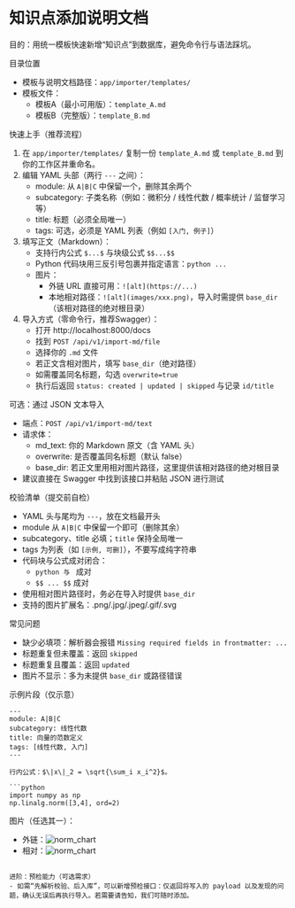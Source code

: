 # 知识点添加说明文档

目的：用统一模板快速新增“知识点”到数据库，避免命令行与语法踩坑。

目录位置
- 模板与说明文档路径：`app/importer/templates/`
- 模板文件：
  - 模板A（最小可用版）：`template_A.md`
  - 模板B（完整版）：`template_B.md`

快速上手（推荐流程）
1) 在 `app/importer/templates/` 复制一份 `template_A.md` 或 `template_B.md` 到你的工作区并重命名。
2) 编辑 YAML 头部（两行 `---` 之间）：
   - module: 从 `A|B|C` 中保留一个，删除其余两个
   - subcategory: 子类名称（例如：微积分 / 线性代数 / 概率统计 / 监督学习等）
   - title: 标题（必须全局唯一）
   - tags: 可选，必须是 YAML 列表（例如 `[入门, 例子]`）
3) 填写正文（Markdown）：
   - 支持行内公式 `$...$` 与块级公式 `$$...$$`
   - Python 代码块用三反引号包裹并指定语言：```python ... ```
   - 图片：
     - 外链 URL 直接可用：`![alt](https://...)`
     - 本地相对路径：`![alt](images/xxx.png)`，导入时需提供 `base_dir`（该相对路径的绝对根目录）
4) 导入方式（零命令行，推荐Swagger）：
   - 打开 http://localhost:8000/docs
   - 找到 `POST /api/v1/import-md/file`
   - 选择你的 `.md` 文件
   - 若正文含相对图片，填写 `base_dir`（绝对路径）
   - 如需覆盖同名标题，勾选 `overwrite=true`
   - 执行后返回 `status: created | updated | skipped` 与记录 `id/title`

可选：通过 JSON 文本导入
- 端点：`POST /api/v1/import-md/text`
- 请求体：
  - md_text: 你的 Markdown 原文（含 YAML 头）
  - overwrite: 是否覆盖同名标题（默认 false）
  - base_dir: 若正文里用相对图片路径，这里提供该相对路径的绝对根目录
- 建议直接在 Swagger 中找到该接口并粘贴 JSON 进行测试

校验清单（提交前自检）
- YAML 头与尾均为 `---`，放在文档最开头
- module 从 `A|B|C` 中保留一个即可（删除其余）
- subcategory、title 必填；`title` 保持全局唯一
- tags 为列表（如 `[示例, 可删]`），不要写成纯字符串
- 代码块与公式成对闭合：
  - ```python 与 ``` 成对
  - `$$ ... $$` 成对
- 使用相对图片路径时，务必在导入时提供 `base_dir`
- 支持的图片扩展名：.png/.jpg/.jpeg/.gif/.svg

常见问题
- 缺少必填项：解析器会报错 `Missing required fields in frontmatter: ...`
- 标题重复但未覆盖：返回 `skipped`
- 标题重复且覆盖：返回 `updated`
- 图片不显示：多为未提供 `base_dir` 或路径错误

示例片段（仅示意）
```
---
module: A|B|C
subcategory: 线性代数
title: 向量的范数定义
tags: [线性代数, 入门]
---

行内公式：$\|x\|_2 = \sqrt{\sum_i x_i^2}$。

```python
import numpy as np
np.linalg.norm([3,4], ord=2)
```

图片（任选其一）：
- 外链：![norm_chart](https://example.com/norm.png)
- 相对：![norm_chart](images/norm.png)
```

进阶：预检能力（可选需求）
- 如需“先解析校验、后入库”，可以新增预检接口：仅返回将写入的 payload 以及发现的问题，确认无误后再执行导入。若需要请告知，我们可随时添加。